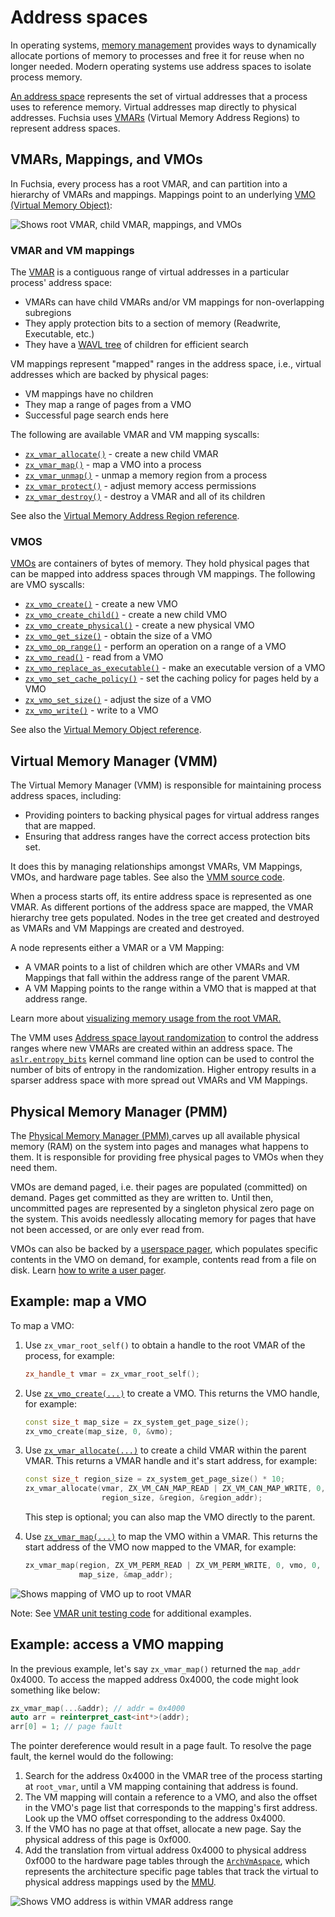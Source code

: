 # Address spaces

In operating systems,
[memory management](https://en.wikipedia.org/wiki/Memory_management)
provides ways to dynamically allocate portions of memory to processes and
free it for reuse when no longer needed.
Modern operating systems use address spaces to isolate process memory.

[An address space](https://en.wikipedia.org/wiki/Virtual_address_space)
represents the set of virtual addresses that a process uses to reference memory.
Virtual addresses map directly to physical addresses. Fuchsia uses
[VMARs](/reference/kernel_objects/vm_address_region.md)
(Virtual Memory Address Regions) to represent address spaces.

## VMARs, Mappings, and VMOs

In Fuchsia, every process has a root VMAR, and can partition into a hierarchy of
VMARs and mappings. Mappings point to an underlying
[VMO (Virtual Memory Object)](/reference/kernel_objects/vm_object.md):

![Shows root VMAR, child VMAR, mappings, and VMOs](images/vmar_mappings_vmos.png)

### VMAR and VM mappings

The
[VMAR](/reference/kernel_objects/vm_address_region.md)
is a contiguous range of virtual addresses in a particular process' address
space:

+   VMARs can have child VMARs and/or VM mappings for non-overlapping
    subregions
+   They apply protection bits to a section of memory (Readwrite,
    Executable, etc.)
+   They have a [WAVL tree](https://en.wikipedia.org/wiki/WAVL_tree) of
    children for efficient search

VM mappings represent "mapped" ranges in the address space, i.e., virtual
addresses which are backed by physical pages:

+   VM mappings have no children
+   They map a range of pages from a VMO
+   Successful page search ends here

The following are available VMAR and VM mapping syscalls:

 + [`zx_vmar_allocate()`](/reference/syscalls/vmar_allocate.md) - create a new child VMAR
 + [`zx_vmar_map()`](/reference/syscalls/vmar_map.md) - map a VMO into a process
 + [`zx_vmar_unmap()`](/reference/syscalls/vmar_unmap.md) - unmap a memory region from a process
 + [`zx_vmar_protect()`](/reference/syscalls/vmar_protect.md) - adjust memory access permissions
 + [`zx_vmar_destroy()`](/reference/syscalls/vmar_destroy.md) - destroy a VMAR and all of its children

See also the [Virtual Memory Address Region reference](/reference/kernel_objects/vm_address_region.md).

### VMOS

[VMOs](/reference/kernel_objects/vm_object.md)
are containers of bytes of memory.
They hold physical pages that can be mapped into address spaces through VM mappings.
The following are VMO syscalls:

 + [`zx_vmo_create()`](/reference/syscalls/vmo_create.md) - create a new VMO
 + [`zx_vmo_create_child()`](/reference/syscalls/vmo_create_child.md) - create a new child VMO
 + [`zx_vmo_create_physical()`](/reference/syscalls/vmo_create_physical.md) - create a new physical VMO
 + [`zx_vmo_get_size()`](/reference/syscalls/vmo_get_size.md) - obtain the size of a VMO
 + [`zx_vmo_op_range()`](/reference/syscalls/vmo_op_range.md) - perform an operation on a range of a VMO
 + [`zx_vmo_read()`](/reference/syscalls/vmo_read.md) - read from a VMO
 + [`zx_vmo_replace_as_executable()`](/reference/syscalls/vmo_replace_as_executable.md) - make an executable version of a VMO
 + [`zx_vmo_set_cache_policy()`](/reference/syscalls/vmo_set_cache_policy.md) - set the caching policy for pages held by a VMO
 + [`zx_vmo_set_size()`](/reference/syscalls/vmo_set_size.md) - adjust the size of a VMO
 + [`zx_vmo_write()`](/reference/syscalls/vmo_write.md) - write to a VMO

See also the [Virtual Memory Object reference](/reference/kernel_objects/vm_object.md).

## Virtual Memory Manager (VMM)

The Virtual Memory Manager (VMM) is responsible for maintaining process address
spaces, including:

+   Providing pointers to backing physical pages for virtual address ranges that
    are mapped.
+   Ensuring that address ranges have the correct access protection bits set.

It does this by managing relationships amongst VMARs, VM Mappings, VMOs, and
hardware page tables. See also the
[VMM source code](https://cs.opensource.google/fuchsia/fuchsia/+/main:zircon/kernel/vm/vmm.cc?q=vmm&ss=fuchsia%2Ffuchsia).

When a process starts off, its entire address space is represented as one VMAR.
As different portions of the address space are mapped, the VMAR hierarchy tree
gets populated. Nodes in the tree get created and destroyed as VMARs and VM
Mappings are created and destroyed.

A node represents either a VMAR or a VM Mapping:

+   A VMAR points to a list of children which are other VMARs and VM
    Mappings that fall within the address range of the parent VMAR.
+   A VM Mapping points to the range within a VMO that is mapped at that
    address range.

Learn more about
[visualizing memory usage from the root VMAR.](/development/kernel/memory/memory.md#visualize_memory_usage)

The VMM uses
[Address space layout randomization](https://en.wikipedia.org/wiki/Address_space_layout_randomization)
to control the address ranges where new VMARs are created within an address space.
The
[`aslr.entropy_bits`](https://source.corp.google.com/fuchsia/zircon/kernel/lib/boot-options/include/lib/boot-options/options.inc;l=21?q=aslr_entropy_bits&sq=package:fuchsia*)
kernel command line option can be used to control the number of bits of entropy
in the randomization. Higher entropy results in a sparser address space with
more spread out VMARs and VM Mappings.

## Physical Memory Manager (PMM)

The
[Physical Memory Manager (PMM) ](https://cs.opensource.google/fuchsia/fuchsia/+/main:zircon/kernel/vm/pmm.cc)
carves up all available physical memory (RAM) on the system into pages and
manages what happens to them.
It is responsible for providing free physical pages to VMOs when
they need them.

VMOs are demand paged, i.e. their pages are populated (committed) on demand.
Pages get committed as they are written to. Until then, uncommitted pages are
represented by a singleton physical zero page on the system. This avoids
needlessly allocating memory for pages that have not been accessed, or are only
ever read from.

VMOs can also be backed by a
[userspace pager](/reference/kernel_objects/pager.md),
which populates specific contents in the VMO on demand,
for example, contents read from a file on disk.
Learn [how to write a user pager](https://cs.opensource.google/fuchsia/fuchsia/+/main:src/storage/docs/paging.md).

## Example: map a VMO

To map a VMO:

1.  Use `zx_vmar_root_self()` to obtain a handle to the root VMAR of the process,
    for example:

    ```cpp
    zx_handle_t vmar = zx_vmar_root_self();
    ```
1.  Use [`zx_vmo_create(...)`](/reference/syscalls/vmo_create.md) to create a VMO.
    This returns the VMO handle, for example:

    ```cpp
    const size_t map_size = zx_system_get_page_size();
    zx_vmo_create(map_size, 0, &vmo);
    ```
1.  Use [`zx_vmar_allocate(...)`](/reference/syscalls/vmar_allocate.md)
    to create a child VMAR within the parent VMAR.
    This returns a VMAR handle and it's start address, for example:

    ```cpp
    const size_t region_size = zx_system_get_page_size() * 10;
    zx_vmar_allocate(vmar, ZX_VM_CAN_MAP_READ | ZX_VM_CAN_MAP_WRITE, 0,
                     region_size, &region, &region_addr);
    ```
    This step is optional; you can also map the VMO directly to the parent.
1.  Use [`zx_vmar_map(...)`](/reference/syscalls/vmar_map.md) to map the VMO within a VMAR.
    This returns the start address of the VMO now mapped to the VMAR, for
    example:

    ```cpp
    zx_vmar_map(region, ZX_VM_PERM_READ | ZX_VM_PERM_WRITE, 0, vmo, 0,
                map_size, &map_addr);
    ```

![Shows mapping of VMO up to root VMAR](images/vmo_to_root_vmar.png)

Note: See [VMAR unit testing code](https://source.corp.google.com/fuchsia/zircon/system/utest/core/vmar/vmar.cc)
for additional examples.

## Example: access a VMO mapping

In the previous example,
let's say `zx_vmar_map()` returned the `map_addr` 0x4000.
To access the mapped address 0x4000,
the code might look something like below:

```cpp
zx_vmar_map(...&addr); // addr = 0x4000
auto arr = reinterpret_cast<int*>(addr);
arr[0] = 1; // page fault
```

The pointer dereference would result in a page fault.
To resolve the page fault, the kernel would do the following:

1.  Search for the address 0x4000 in the VMAR tree of the process starting
    at `root_vmar`, until a VM mapping containing that address is found.
1.  The VM mapping will contain a reference to a VMO,
    and also the offset in the VMO's page list
    that corresponds to the mapping's first address.
    Look up the VMO offset corresponding to the address 0x4000.
1.  If the VMO has no page at that offset, allocate a new page.
    Say the physical address of this page is 0xf000.
1.  Add the translation from virtual address 0x4000 to physical address 0xf000
    to the hardware page tables through the
    [`ArchVmAspace`](https://cs.opensource.google/fuchsia/fuchsia/+/main:zircon/kernel/vm/include/vm/arch_vm_aspace.h),
    which represents the architecture specific page tables
    that track the virtual to physical address mappings used by the
    [MMU](https://en.wikipedia.org/wiki/Memory_management_unit).

![Shows VMO address is within VMAR address range](images/vmo_address_in_vmar_address_range.png)

